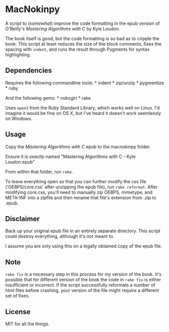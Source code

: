 MacNokinpy
==========

A script to (*somewhat*) improve the code formatting in the epub
version of O'Reilly's _Mastering Algorithms with C_ by Kyle
Loudon.

The book itself is good, but the code formatting is so bad as to
cripple the book. This script at least reduces the size of the
block comments, fixes the spacing with `indent`, and runs the
result through Pygments for syntax highlighting.

Dependencies
------------
Requires the following commandline tools:
        * indent
        * zip/unzip
        * pygmentize
        * ruby

And the following gems:
        * nokogiri
        * rake

Uses `open3` from the Ruby Standard Library, which works well on
Linux. I'd imagine it would be fine on OS X, but I've heard it
doesn't work seemlessly on Windows.

Usage
-----
Copy the _Mastering Algorithms with C_ epub to the macnokinpy
folder.

Ensure it is *exactly* named "Mastering Algorithms with C - Kyle Loudon.epub"

From within that folder, run `rake`.

To leave everything open so that you can further modify the css
file ('OEBPS/core.css' after unzipping the epub file), run
`rake reformat`. After modifying core.css, you'll need to manually
zip OEBPS, mimetype, and META-INF into a zipfile and then rename
that file's extension from .zip to .epub.

Disclaimer
----------
Back up your original epub file in an entirely separate directory.
This script could destroy everything, although it's not meant to.

I assume you are only using this on a legally obtained copy of the
epub file.

Note
----
`rake fix` is a necessary step in this process for my version of the
book. It's possible that for different version of the book the
code in `rake fix` is either insufficient or incorrect. If the script
successfully reformats a number of html files before crashing, your
version of the file might require a different set of fixes.

License
-------
MIT for all the things.
